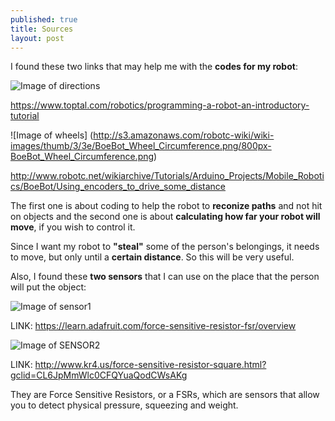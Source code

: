 ```yaml
---
published: true
title: Sources
layout: post
---
```

I found these two links that may help me with the **codes for my robot**:

![Image of directions](https://assets.toptal.io/uploads/blog/image/482/toptal-blog-image-1408714218464.png)

<a href="LINK" to the directional coding: >https://www.toptal.com/robotics/programming-a-robot-an-introductory-tutorial</a>

![Image of wheels] (http://s3.amazonaws.com/robotc-wiki/wiki-images/thumb/3/3e/BoeBot_Wheel_Circumference.png/800px-BoeBot_Wheel_Circumference.png)

<a href="LINK" to the wheel coding >http://www.robotc.net/wikiarchive/Tutorials/Arduino_Projects/Mobile_Robotics/BoeBot/Using_encoders_to_drive_some_distance</a>

The first one is about coding to help the robot to **reconize paths** and not hit on objects and the second one is about **calculating how far your robot will move**, if you wish to control it.

Since I want my robot to **"steal"** some of the person's belongings, it needs to move, but only until a **certain distance**. So this will be very useful.

Also, I found these **two sensors** that I can use on the place that the person will put the object:


![Image of sensor1](https://cdn-learn.adafruit.com/assets/assets/000/000/426/original/force___flex_FSR402_MED.jpg?1396762932)

LINK: https://learn.adafruit.com/force-sensitive-resistor-fsr/overview


![Image of SENSOR2](http://d2kmb61w1swc5t.cloudfront.net/images/09376-1.jpg)

LINK: http://www.kr4.us/force-sensitive-resistor-square.html?gclid=CL6JpMmWlc0CFQYuaQodCWsAKg

They are Force Sensitive Resistors, or a FSRs, which are sensors that allow you to detect physical pressure, squeezing and weight.
